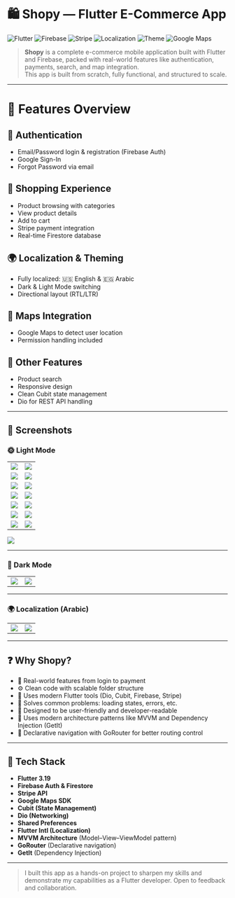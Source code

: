 # 🛍️ Shopy — Flutter E-Commerce App

![Flutter](https://img.shields.io/badge/Flutter-3.19-blue?logo=flutter)
![Firebase](https://img.shields.io/badge/Firebase-Firestore-yellow?logo=firebase)
![Stripe](https://img.shields.io/badge/Stripe-Payments-blueviolet?logo=stripe)
![Localization](https://img.shields.io/badge/Localization-AR%20%7C%20EN-green)
![Theme](https://img.shields.io/badge/Theme-Dark%20%26%20Light-critical)
![Google Maps](https://img.shields.io/badge/Google%20Maps-Integrated-blue?logo=googlemaps)


> **Shopy** is a complete e-commerce mobile application built with Flutter and Firebase, packed with real-world features like authentication, payments, search, and map integration.  
> This app is built from scratch, fully functional, and structured to scale.

---

# 🚀 Features Overview

## 🔐 Authentication
- Email/Password login & registration (Firebase Auth)
- Google Sign-In
- Forgot Password via email

## 🛒 Shopping Experience
- Product browsing with categories
- View product details
- Add to cart
- Stripe payment integration
- Real-time Firestore database

## 🌍 Localization & Theming
- Fully localized: 🇺🇸 English & 🇪🇬 Arabic
- Dark & Light Mode switching
- Directional layout (RTL/LTR)

## 📍 Maps Integration
- Google Maps to detect user location
- Permission handling included

## 🔎 Other Features
- Product search
- Responsive design
- Clean Cubit state management
- Dio for REST API handling

---

## 📸 Screenshots

### 🌞 Light Mode

| | |
|--|--|
| ![](screenshots/splashScreen.png) | ![](screenshots/light_login.png) |
| ![](screenshots/light_register.png) | ![](screenshots/light_forget.png) |
| ![](screenshots/light_home_en.png) | ![](screenshots/light_product_details.png) |
| ![](screenshots/light_category.png) | ![](screenshots/light_search.png) |
| ![](screenshots/light_cart_empty.png) | ![](screenshots/light_cart.png) |
| ![](screenshots/light_payment_method.png) | ![](screenshots/light_stripe_view.png) |
| ![](screenshots/light_thank_you.png) | ![](screenshots/light_settings.png) |
![](screenshots/googleMaps.png)


---

### 🌙 Dark Mode

| | |
|--|--|
| ![](screenshots/dark_home.png) | ![](screenshots/dark_cart.png) |

---

### 🌍 Localization (Arabic)
| | |
|--|--| 
|![](screenshots/light_home_ar.png) | ![](screenshots/light_cart_ar.png)|

---

## ❓ Why Shopy?

- 🔧 Real-world features from login to payment
- ⚙️ Clean code with scalable folder structure
- 🧱 Uses modern Flutter tools (Dio, Cubit, Firebase, Stripe)
- 🧠 Solves common problems: loading states, errors, etc.
- 📱 Designed to be user-friendly and developer-readable
- 🚀 Uses modern architecture patterns like MVVM and Dependency Injection (GetIt)
- 🧭 Declarative navigation with GoRouter for better routing control
---

## 🧰 Tech Stack

- **Flutter 3.19**
- **Firebase Auth & Firestore**
- **Stripe API**
- **Google Maps SDK**
- **Cubit (State Management)**
- **Dio (Networking)**
- **Shared Preferences**
- **Flutter Intl (Localization)**
- **MVVM Architecture** (Model–View–ViewModel pattern)
- **GoRouter** (Declarative navigation)
- **GetIt** (Dependency Injection)

---
> I built this app as a hands-on project to sharpen my skills and demonstrate my capabilities as a Flutter developer. Open to feedback and collaboration.
